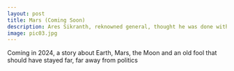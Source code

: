 ```yaml
---
layout: post
title: Mars (Coming Soon)
description: Ares Sikranth, reknowned general, thought he was done with the Lunar Court's intrigue. He was wrong
image: pic03.jpg
---
```


Coming in 2024, a story about Earth, Mars, the Moon and an old fool that should have stayed far, far away from politics
